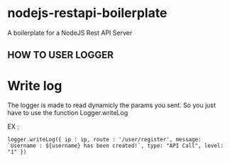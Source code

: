 # nodejs-restapi-boilerplate
A boilerplate for a NodeJS Rest API Server

## HOW TO USER LOGGER

# Write log

The logger is made to read dynamicly the params you sent. So you just have to use the function Logger.writeLog

EX : 

``logger.writeLog({
                ip : ip,
                route : '/user/register',
                message: `Username : ${username} has been created!`,
                type: "API Call",
                level: "1"
            })``